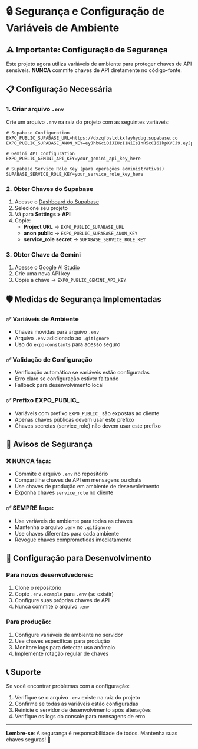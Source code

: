 # 🔒 Segurança e Configuração de Variáveis de Ambiente

## ⚠️ Importante: Configuração de Segurança

Este projeto agora utiliza variáveis de ambiente para proteger chaves de API sensíveis. **NUNCA** commite chaves de API diretamente no código-fonte.

## 📋 Configuração Necessária

### 1. Criar arquivo `.env`

Crie um arquivo `.env` na raiz do projeto com as seguintes variáveis:

```env
# Supabase Configuration
EXPO_PUBLIC_SUPABASE_URL=https://dxzqfbslxtkxfayhydug.supabase.co
EXPO_PUBLIC_SUPABASE_ANON_KEY=eyJhbGciOiJIUzI1NiIsInR5cCI6IkpXVCJ9.eyJpc3MiOiJzdXBhYmFzZSIsInJlZiI6ImR4enFmYnNseHRreGZheWh5ZHVnIiwicm9sZSI6ImFub24iLCJpYXQiOjE3NTE5MTYzMDgsImV4cCI6MjA2NzQ5MjMwOH0.CVNLjXJyRuNEOf_1P8YnF7zVlMUrsCvBUlMVxxn1tc4

# Gemini API Configuration
EXPO_PUBLIC_GEMINI_API_KEY=your_gemini_api_key_here

# Supabase Service Role Key (para operações administrativas)
SUPABASE_SERVICE_ROLE_KEY=your_service_role_key_here
```

### 2. Obter Chaves do Supabase

1. Acesse o [Dashboard do Supabase](https://supabase.com/dashboard)
2. Selecione seu projeto
3. Vá para **Settings > API**
4. Copie:
   - **Project URL** → `EXPO_PUBLIC_SUPABASE_URL`
   - **anon public** → `EXPO_PUBLIC_SUPABASE_ANON_KEY`
   - **service_role secret** → `SUPABASE_SERVICE_ROLE_KEY`

### 3. Obter Chave da Gemini

1. Acesse o [Google AI Studio](https://makersuite.google.com/app/apikey)
2. Crie uma nova API key
3. Copie a chave → `EXPO_PUBLIC_GEMINI_API_KEY`

## 🛡️ Medidas de Segurança Implementadas

### ✅ Variáveis de Ambiente
- Chaves movidas para arquivo `.env`
- Arquivo `.env` adicionado ao `.gitignore`
- Uso do `expo-constants` para acesso seguro

### ✅ Validação de Configuração
- Verificação automática se variáveis estão configuradas
- Erro claro se configuração estiver faltando
- Fallback para desenvolvimento local

### ✅ Prefixo EXPO_PUBLIC_
- Variáveis com prefixo `EXPO_PUBLIC_` são expostas ao cliente
- Apenas chaves públicas devem usar este prefixo
- Chaves secretas (service_role) não devem usar este prefixo

## 🚨 Avisos de Segurança

### ❌ NUNCA faça:
- Commite o arquivo `.env` no repositório
- Compartilhe chaves de API em mensagens ou chats
- Use chaves de produção em ambiente de desenvolvimento
- Exponha chaves `service_role` no cliente

### ✅ SEMPRE faça:
- Use variáveis de ambiente para todas as chaves
- Mantenha o arquivo `.env` no `.gitignore`
- Use chaves diferentes para cada ambiente
- Revogue chaves comprometidas imediatamente

## 🔧 Configuração para Desenvolvimento

### Para novos desenvolvedores:

1. Clone o repositório
2. Copie `.env.example` para `.env` (se existir)
3. Configure suas próprias chaves de API
4. Nunca commite o arquivo `.env`

### Para produção:

1. Configure variáveis de ambiente no servidor
2. Use chaves específicas para produção
3. Monitore logs para detectar uso anômalo
4. Implemente rotação regular de chaves

## 📞 Suporte

Se você encontrar problemas com a configuração:

1. Verifique se o arquivo `.env` existe na raiz do projeto
2. Confirme se todas as variáveis estão configuradas
3. Reinicie o servidor de desenvolvimento após alterações
4. Verifique os logs do console para mensagens de erro

---

**Lembre-se**: A segurança é responsabilidade de todos. Mantenha suas chaves seguras! 🔐 
